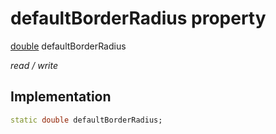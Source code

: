 


# defaultBorderRadius property






[double](https://api.flutter.dev/flutter/dart-core/double-class.html) defaultBorderRadius
  
_read / write_






## Implementation

```dart
static double defaultBorderRadius;


```







